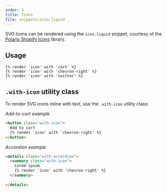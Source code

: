 ```yaml
---
order: 3
title: Icons
file: snippets/icon.liquid
---
```


SVG Icons can be rendered using the `icon.liquid` snippet, courtesy of the [Polaris Shopify Icons](https://polaris.shopify.com/icons) library.

## Usage

```liquid
{% render 'icon' with 'cart' %}
{% render 'icon' with 'chevron-right' %}
{% render 'icon' with 'twitter' %}
```

## `.with-icon` utility class

To render SVG icons inline with text, use the `.with-icon` utility class:

_Add-to-cart example_

```html
<button class="with-icon">
  Add to cart
  {% render 'icon' with 'chevron-right' %}
</button>
```

_Accordion example_

```html
<details class="with-accordion">
  <summary class="with-icon">
    Lorem ipsum
    {% render 'icon' with 'chevron-right' %}
  </summary>
  ...
</details>
```
